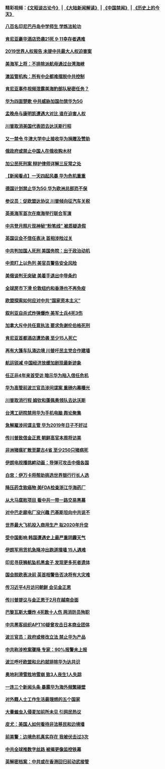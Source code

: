 #### 精彩视频：[《文昭谈古论今》](https://github.com/gfw-breaker/wenzhao/blob/master/README.md?t=01181831) | [《大陆新闻解读》](https://github.com/gfw-breaker/ntdtv-comedy/blob/master/README.md?t=01181831) | [《中国禁闻》](https://github.com/gfw-breaker/ntdtv-news/blob/master/README.md?t=01181831) | [《历史上的今天》](https://github.com/gfw-breaker/today-in-history/blob/master/README.md?t=01181831) 

#### [八百名印尼巴丹岛中学师生 学炼法轮功](../pages/nsc418/n10985542.md?t=01181831) 

#### [肯尼亚豪华酒店恐袭21死 9·11幸存者遇难](../pages/nsc418/n10985445.md?t=01181831) 

#### [2019世界人权报告 未提中共最大人权迫害案](../pages/nsc418/n10984752.md?t=01181831) 

#### [美海军上将：不排除派航母通过台湾海峡](../pages/nsc418/n10984943.md?t=01181831) 

#### [澳监管机构：所有中企都难摆脱中共控制](../pages/nsc418/n10983591.md?t=01181831) 

#### [肯尼亚事件视频泄露美海豹部队秘密任务？](../pages/nsc418/n10984543.md?t=01181831) 

#### [华为四面楚歌 中共威胁加国勿禁华为5G](../pages/nsc418/n10983787.md?t=01181831) 

#### [孟晚舟与康明凯遭遇大对比 谁在迫害人权](../pages/nsc418/n10983804.md?t=01181831) 

#### [川普取消美国代表团去达沃斯行程](../pages/nsc418/n10983718.md?t=01181831) 

#### [又一禁令 牛津大学中止接收华为捐赠及赞助](../pages/nsc418/n10983708.md?t=01181831) 

#### [俄政府或禁止中国人在俄收购木材](../pages/nsc418/n10983547.md?t=01181831) 

#### [加公民死刑案 辩护律师详解三反常之处](../pages/nsc418/n10983300.md?t=01181831) 

#### [【新闻看点】一天四起风暴 华为危机重重](../pages/nsc418/n10983081.md?t=01181831) 

#### [德国计划禁止华为5G 华为欧洲总部恐不保](../pages/nsc418/n10982951.md?t=01181831) 

#### [参议员：促欧盟达协议 川普倾向征汽车关税](../pages/nsc418/n10982456.md?t=01181831) 

#### [英美海军首次在南海举行联合军演](../pages/nsc418/n10981956.md?t=01181831) 

#### [中共登月照片现神秘“粉笔线” 被质疑造假](../pages/nsc418/n10980652.md?t=01181831) 

#### [英国议会不信任表决 首相涉险过关](../pages/nsc418/n10980536.md?t=01181831) 

#### [中共判加国人死刑 美国务院：出于政治动机](../pages/nsc418/n10980469.md?t=01181831) 

#### [中资盯上以色列 美官员警告安全风险](../pages/nsc418/n10980214.md?t=01181831) 

#### [美俄谈判无突破 美着手退出中导条约](../pages/nsc418/n10980207.md?t=01181831) 

#### [全球房市下滑 伦敦纽约和香港也不再免疫](../pages/nsc418/n10979837.md?t=01181831) 

#### [欧盟探索如何应对中共“国家资本主义”](../pages/nsc418/n10979979.md?t=01181831) 

#### [叙利亚自杀式炸弹爆炸 美军士兵4死3伤](../pages/nsc418/n10979913.md?t=01181831) 

#### [加拿大斥中共任意执法 要求免谢伦伯格死刑](../pages/nsc418/n10979429.md?t=01181831) 

#### [肯尼亚首都酒店遭恐袭 至少15人死亡](../pages/nsc418/n10978342.md?t=01181831) 

#### [再有大篷车队涌边境 川普吁民主党合作建墙](../pages/nsc418/n10978161.md?t=01181831) 

#### [航运锐减 中国经济放缓加剧现最新迹象](../pages/nsc418/n10978088.md?t=01181831) 

#### [任正非4年来首受访 暗示华为陷入信任危机](../pages/nsc418/n10977688.md?t=01181831) 

#### [华为高管前波兰官员涉间谍案 重磅内幕曝光](../pages/nsc418/n10978092.md?t=01181831) 

#### [川普取消行程 姆钦和蓬佩奥领队去达沃斯](../pages/nsc418/n10977828.md?t=01181831) 

#### [台湾工研院禁用华为手机电脑 舆论聚集](../pages/nsc418/n10977350.md?t=01181831) 

#### [急解雇涉间谍主管 华为2019年日子不好过](../pages/nsc418/n10976038.md?t=01181831) 

#### [传川普致信金正恩 朝鲜高官本周将访美](../pages/nsc418/n10976756.md?t=01181831) 

#### [非洲猪瘟扩散至蒙古4省 至少250只猪病死](../pages/nsc418/n10976120.md?t=01181831) 

#### [伊朗电视播挑衅动画：导弹可攻击中俄各国](../pages/nsc418/n10976504.md?t=01181831) 

#### [白宫：伊万卡将帮助挑选世界银行行长人选](../pages/nsc418/n10976053.md?t=01181831) 

#### [降压药含致癌物 美FDA检查浙江华海药厂](../pages/nsc418/n10975949.md?t=01181831) 

#### [从大马腐败项目 看中共一带一路交易黑幕](../pages/nsc418/n10975091.md?t=01181831) 

#### [对中巴走廊电厂没兴趣 巴基斯坦向中共说不](../pages/nsc418/n10975898.md?t=01181831) 

#### [世界最大飞机投入商用生产 拟2020年升空](../pages/nsc418/n10975188.md?t=01181831) 

#### [受中国影响 韩国遭遇史上最严重阴霾天气](../pages/nsc418/n10974564.md?t=01181831) 

#### [伊朗军用货机急降冲出跑道撞墙 15人遇难](../pages/nsc418/n10974806.md?t=01181831) 

#### [印尼寻获狮航坠机黑盒子 发现更多死者遗体](../pages/nsc418/n10974514.md?t=01181831) 

#### [国会脱欧表决前 英首相警告否决将有大灾难](../pages/nsc418/n10974483.md?t=01181831) 

#### [传习近平4月访问朝鲜 会见金正恩](../pages/nsc418/n10974482.md?t=01181831) 

#### [传川普提议与金正恩于2月在越南会面](../pages/nsc418/n10974214.md?t=01181831) 

#### [巴黎瓦斯大爆炸 4死数十人伤 两消防员殉职](../pages/nsc418/n10973956.md?t=01181831) 

#### [中共黑客组织APT10疑曾攻击日本商业团体](../pages/nsc418/n10973309.md?t=01181831) 

#### [波兰官员：政府或修改立法 禁止华为产品](../pages/nsc418/n10973119.md?t=01181831) 

#### [中共称涉枪案骤降 专家：90%报警未上报](../pages/nsc418/n10972910.md?t=01181831) 

#### [波兰呼吁欧盟和北约就排除华为达共识](../pages/nsc418/n10972945.md?t=01181831) 

#### [奥地利滑雪胜地雪崩 致3人丧生1人失踪](../pages/nsc418/n10972686.md?t=01181831) 

#### [一连三个新闻头条 暴露华为海外频繁碰壁](../pages/nsc418/n10971567.md?t=01181831) 

#### [对外籍人士工作生活最理想的五个国家](../pages/nsc418/n10967253.md?t=01181831) 

#### [大量蝗虫入侵麦加前所未见 引网民热议](../pages/nsc418/n10971942.md?t=01181831) 

#### [皮尤：美国人如何看待非法移民和边境墙](../pages/nsc418/n10971472.md?t=01181831) 

#### [前美警：边境危机真实存在 我被伏击过3次](../pages/nsc418/n10971325.md?t=01181831) 

#### [中共全球推数字丝路 被揭更像监控铁幕](../pages/nsc418/n10971263.md?t=01181831) 

#### [英解密档案：中共或在香港回归前动武接管](../pages/nsc418/n10971281.md?t=01181831) 

